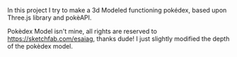 In this project I try to make a 3d Modeled functioning pokédex, based upon Three.js library and pokèAPI.


Pokèdex Model isn't mine, all rights are reserved to https://sketchfab.com/esaiag, thanks dude!
I just slightly modified the depth of the pokèdex model.
